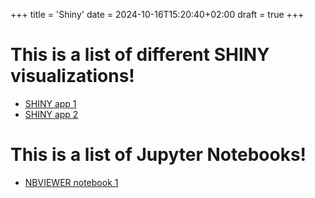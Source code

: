 +++
title = 'Shiny'
date = 2024-10-16T15:20:40+02:00
draft = true
+++

# This is a list of different SHINY visualizations!

- [SHINY app 1](app1.md)
- [SHINY app 2](app2.md)

# This is a list of Jupyter Notebooks!

- [NBVIEWER notebook 1](notebook1.md)